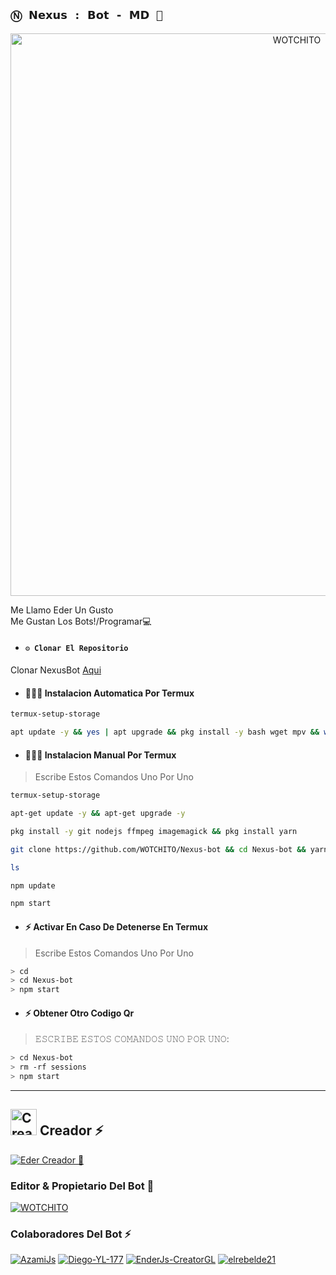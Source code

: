 ## `Ⓝ︎ 𝗡𝗲𝘅𝘂𝘀 : 𝗕𝗼𝘁 - 𝗠𝗗 🦁` 
<p align="center">
<img src="https://telegra.ph/file/7fa63ac3f39133ef5909f.jpg" alt="WOTCHITO" width="900"/>
</p>

Me Llamo Eder Un Gusto
<br>
Me Gustan Los Bots!/Programar💻
<br>


- #### `⚙️ Clonar El Repositorio`
 Clonar NexusBot [Aqui](https://github.com/WOTCHITO/Nexus-bot/fork)


- #### 🧑🏻‍💻 Instalacion Automatica Por Termux
```bash
termux-setup-storage
```
```bash
apt update -y && yes | apt upgrade && pkg install -y bash wget mpv && wget -O - https://raw.githubusercontent.com/WOTCHITO/Nexus-bot/master/nexus.sh | bash
```

- #### 🧑🏻‍💻 Instalacion Manual Por Termux

> Escribe Estos Comandos Uno Por Uno

```bash
termux-setup-storage
```

```bash
apt-get update -y && apt-get upgrade -y
```

```bash
pkg install -y git nodejs ffmpeg imagemagick && pkg install yarn
```

```bash
git clone https://github.com/WOTCHITO/Nexus-bot && cd Nexus-bot && yarn install && npm install
```

```bash
ls
```
```bash
npm update
```

```bash
npm start
```

- #### ⚡️ Activar En Caso De Detenerse En Termux
> Escribe Estos Comandos Uno Por Uno
```bash
> cd
> cd Nexus-bot
> npm start
```

- #### ⚡️ Obtener Otro Codigo Qr
> 𝙴𝚂𝙲𝚁𝙸𝙱𝙴 𝙴𝚂𝚃𝙾𝚂 𝙲𝙾𝙼𝙰𝙽𝙳𝙾𝚂 𝚄𝙽𝙾 𝙿𝙾𝚁 𝚄𝙽𝙾:
```bash
> cd Nexus-bot
> rm -rf sessions
> npm start
```
----

## <img src="https://i.pinimg.com/originals/19/80/6e/19806e91932e6054965fc83b85241270.gif" alt="Creador ⚡️" width="42" height="42"> Creador ⚡️

 <a href="https://wa.me/573027866596"><img alt="Eder Creador 🍧" src="https://img.shields.io/badge/Eder-Creador🍧-25D366?style=for-the-badge&logo=whatsapp&logoColor=white"/></a>

### Editor & Propietario Del Bot 🥀
[![WOTCHITO](https://github.com/WOTCHITO.png?size=100)](https://github.com/WOTCHITO)

 ### Colaboradores Del Bot ⚡️
[![AzamiJs](https://github.com/AzamiJs.png?size=100)](https://github.com/AzamiJs) [![Diego-YL-177](https://github.com/Diego-YL-177.png?size=100)](https://github.com/Diego-YL-177) [![EnderJs-CreatorGL](https://github.com/EnderJs-CreatorGL.png?size=100)](https://github.com/EnderJs-CreatorGL) [![elrebelde21](https://github.com/elrebelde21.png?size=100)](https://github.com/elrebelde21)

